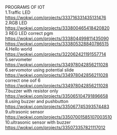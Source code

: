 PROGRAMS OF IOT<br>
1.Traffic LED<br>
https://wokwi.com/projects/333716331435131476<br>
2.RGB LED<br>
https://wokwi.com/projects/333800465418420820<br>
3 REG LED correct pgm<br>
https://wokwi.com/projects/333804499811435090<br>
https://wokwi.com/projects/333805328840786515<br>
4.Hello world<br>
https://wokwi.com/projects/322062421191557714<br>
5.servometer<br>
https://wokwi.com/projects/334978042856211028<br>
6.servomotor using potential slide<br>
https://wokwi.com/projects/334978042856211028<br>
correct one oof 6 <br>
https://wokwi.com/projects/334978042856211028<br>
7.buzzer with resistor only<br>
https://wokwi.com/projects/335065104791896658<br>
8.using buzzer and pushbutton<br>
https://wokwi.com/projects/335067745393574483<br>
9.ultrasonic sensor<br>
https://wokwi.com/projects/33507001585107003510<br>
10.ultrasonic sensor with buzzer<br>
https://wokwi.com/projects/335073357821117012<br>



